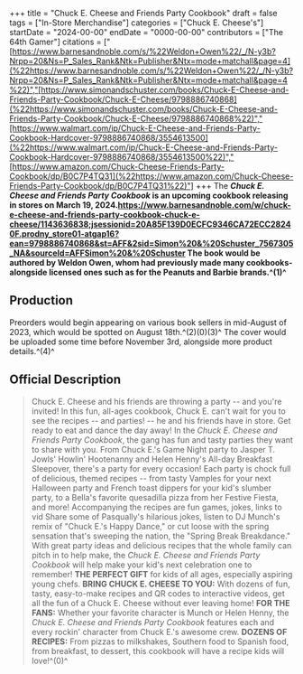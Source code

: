 +++
title = "Chuck E. Cheese and Friends Party Cookbook"
draft = false
tags = ["In-Store Merchandise"]
categories = ["Chuck E. Cheese's"]
startDate = "2024-00-00"
endDate = "0000-00-00"
contributors = ["The 64th Gamer"]
citations = ["[https://www.barnesandnoble.com/s/%22Weldon+Owen%22/_/N-y3b?Nrpp=20&Ns=P_Sales_Rank&Ntk=Publisher&Ntx=mode+matchall&page=4](%22https://www.barnesandnoble.com/s/%22Weldon+Owen%22/_/N-y3b?Nrpp=20&Ns=P_Sales_Rank&Ntk=Publisher&Ntx=mode+matchall&page=4%22)","[https://www.simonandschuster.com/books/Chuck-E-Cheese-and-Friends-Party-Cookbook/Chuck-E-Cheese/9798886740868](%22https://www.simonandschuster.com/books/Chuck-E-Cheese-and-Friends-Party-Cookbook/Chuck-E-Cheese/9798886740868%22)","[https://www.walmart.com/ip/Chuck-E-Cheese-and-Friends-Party-Cookbook-Hardcover-9798886740868/3554613500](%22https://www.walmart.com/ip/Chuck-E-Cheese-and-Friends-Party-Cookbook-Hardcover-9798886740868/3554613500%22)","[https://www.amazon.com/Chuck-Cheese-Friends-Party-Cookbook/dp/B0C7P4TQ31](%22https://www.amazon.com/Chuck-Cheese-Friends-Party-Cookbook/dp/B0C7P4TQ31%22)"]
+++
The ***Chuck E. Cheese and Friends Party Cookbook* is an upcoming cookbook releasing in stores on March 19, 2024.https://www.barnesandnoble.com/w/chuck-e-cheese-and-friends-party-cookbook-chuck-e-cheese/1143636838;jsessionid=20A85F139D0ECFC9346CA72ECC28240F.prodny_store01-atgap16?ean=9798886740868&st=AFF&2sid=Simon%20&%20Schuster_7567305_NA&sourceId=AFFSimon%20&%20Schuster
The book would be authored by Weldon Owen, whom had previously made many cookbooks- alongside licensed ones such as for the Peanuts and Barbie brands.^(1)^**

## Production

Preorders would begin appearing on various book sellers in mid-August of 2023, which would be spotted on August 18th.^(2)(0)(3)^
The cover would be uploaded some time before November 3rd, alongside more product details.^(4)^

## Official Description

> Chuck E. Cheese and his friends are throwing a party -- and you're invited! In this fun, all-ages cookbook, Chuck E. can't wait for you to see the recipes -- and parties! -- he and his friends have in store.
> Get ready to eat and dance the day away! In the *Chuck E. Cheese and Friends Party Cookbook*, the gang has fun and tasty parties they want to share with you. From Chuck E.'s Game Night party to Jasper T. Jowls' Howlin' Hootenanny and Helen Henny's All-day Breakfast Sleepover, there's a party for every occasion!
> Each party is chock full of delicious, themed recipes -- from tasty Vamples for your next Halloween party and French toast dippers for your kid's slumber party, to a Bella's favorite quesadilla pizza from her Festive Fiesta, and more! Accompanying the recipes are fun games, jokes, links to vid Share some of Pasqually's hilarious jokes, listen to DJ Munch's remix of "Chuck E.'s Happy Dance," or cut loose with the spring sensation that's sweeping the nation, the "Spring Break Breakdance."
> With great party ideas and delicious recipes that the whole family can pitch in to help make, the *Chuck E. Cheese and Friends Party Cookbook* will help make your kid's next celebration one to remember!
> **THE PERFECT GIFT** for kids of all ages, especially aspiring young chefs.
> **BRING CHUCK E. CHEESE TO YOU:** With dozens of fun, tasty, easy-to-make recipes and QR codes to interactive videos, get all the fun of a Chuck E. Cheese without ever leaving home!
> **FOR THE FANS:** Whether your favorite character is Munch or Helen Henny, the *Chuck E. Cheese and Friends Party Cookbook* features each and every rockin' character from Chuck E.'s awesome crew.
> **DOZENS OF RECIPES:** From pizzas to milkshakes, Southern food to Spanish food, from breakfast, to dessert, this cookbook will have a recipe kids will love!^(0)^
